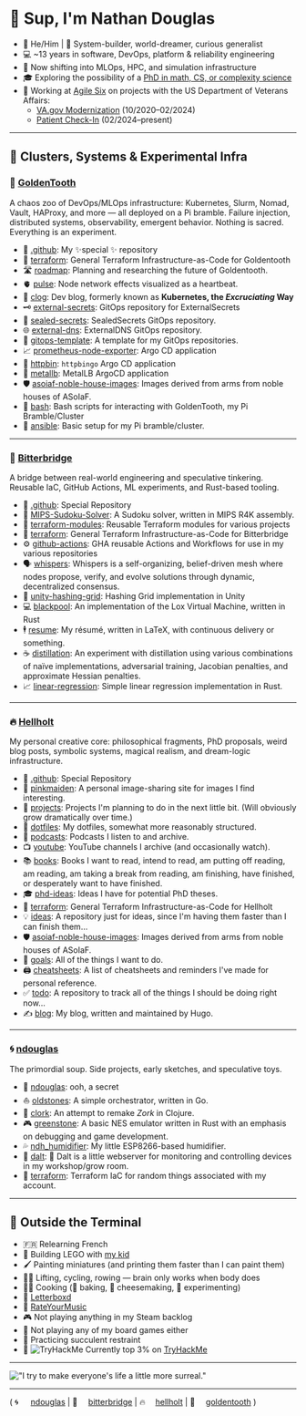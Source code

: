 # 👋 Sup, I'm Nathan Douglas

- 👨 He/Him | 🧠 System-builder, world-dreamer, curious generalist
- 💻 ~13 years in software, DevOps, platform & reliability engineering
- 🧠 Now shifting into MLOps, HPC, and simulation infrastructure
- 🎓 Exploring the possibility of a [PhD in math, CS, or complexity science](https://github.com/hellholt/phd-ideas/)
- 🏥 Working at [Agile Six](https://agile6.com/) on projects with the US Department of Veterans Affairs:
  - [VA.gov Modernization](https://www.va.gov/modernization/) (10/2020–02/2024)
  - [Patient Check-In](https://www.va.gov/maryland-health-care/stories/check-in-for-your-va-appointment-with-your-smartphone/) (02/2024–present)

---

## 🧰 Clusters, Systems & Experimental Infra

### 🦷 [**GoldenTooth**](https://github.com/goldentooth)
A chaos zoo of DevOps/MLOps infrastructure: Kubernetes, Slurm, Nomad, Vault, HAProxy, and more — all deployed on a Pi bramble.
Failure injection, distributed systems, observability, emergent behavior. Nothing is sacred. Everything is an experiment.

- 👋 [.github](https://github.com/goldentooth/.github): My ✨special ✨ repository
- 🚜 [terraform](https://github.com/goldentooth/terraform): General Terraform Infrastructure-as-Code for Goldentooth
- 🛣️ [roadmap](https://github.com/goldentooth/roadmap): Planning and researching the future of Goldentooth.
- 🫀 [pulse](https://github.com/goldentooth/pulse): Node network effects visualized as a heartbeat.
- 🧱 [clog](https://github.com/goldentooth/clog): Dev blog, formerly known as **Kubernetes, the _Excruciating_ Way**
- 🗝️ [external-secrets](https://github.com/goldentooth/external-secrets): GitOps repository for ExternalSecrets
- 🔐 [sealed-secrets](https://github.com/goldentooth/sealed-secrets): SealedSecrets GitOps repository.
- 🌐 [external-dns](https://github.com/goldentooth/external-dns): ExternalDNS GitOps repository.
- 🧬 [gitops-template](https://github.com/goldentooth/gitops-template): A template for my GitOps repositories.
- 📈 [prometheus-node-exporter](https://github.com/goldentooth/prometheus-node-exporter): Argo CD application
- 📡 [httpbin](https://github.com/goldentooth/httpbin): `httpbingo` Argo CD application
- 🧲 [metallb](https://github.com/goldentooth/metallb): MetalLB ArgoCD application
- 🛡️ [asoiaf-noble-house-images](https://github.com/goldentooth/asoiaf-noble-house-images): Images derived from arms from noble houses of ASoIaF.
- 🐚 [bash](https://github.com/goldentooth/bash): Bash scripts for interacting with GoldenTooth, my Pi Bramble/Cluster
- 🧰 [ansible](https://github.com/goldentooth/ansible): Basic setup for my Pi bramble/cluster.


---

### 🌉 [**Bitterbridge**](https://github.com/bitterbridge)
A bridge between real-world engineering and speculative tinkering. Reusable IaC, GitHub Actions, ML experiments, and Rust-based tooling.

- 👋 [.github](https://github.com/bitterbridge/.github): Special Repository
- 🔢 [MIPS-Sudoku-Solver](https://github.com/bitterbridge/MIPS-Sudoku-Solver): A Sudoku solver, written in MIPS R4K assembly.
- 🧩 [terraform-modules](https://github.com/bitterbridge/terraform-modules): Reusable Terraform modules for various projects
- 🚜 [terraform](https://github.com/bitterbridge/terraform): General Terraform Infrastructure-as-Code for Bitterbridge
- ⚙️ [github-actions](https://github.com/bitterbridge/github-actions): GHA reusable Actions and Workflows for use in my various repositories
- 🗣️ [whispers](https://github.com/bitterbridge/whispers): Whispers is a self-organizing, belief-driven mesh where nodes propose, verify, and evolve solutions through dynamic, decentralized consensus.
- 🧊 [unity-hashing-grid](https://github.com/bitterbridge/unity-hashing-grid): Hashing Grid implementation in Unity
- 💻 [blackpool](https://github.com/bitterbridge/blackpool): An implementation of the Lox Virtual Machine, written in Rust
- 🕴️ [resume](https://github.com/bitterbridge/resume): My résumé, written in LaTeX, with continuous delivery or something.
- ☕️ [distillation](https://github.com/bitterbridge/distillation): An experiment with distillation using various combinations of naïve implementations, adversarial training, Jacobian penalties, and approximate Hessian penalties.
- 📈 [linear-regression](https://github.com/bitterbridge/linear-regression): Simple linear regression implementation in Rust.


---

### ️‍🔥 [**Hellholt**](https://github.com/hellholt)
My personal creative core: philosophical fragments, PhD proposals, weird blog posts, symbolic systems, magical realism, and dream-logic infrastructure.

- 👋 [.github](https://github.com/hellholt/.github): Special Repository
- 👩 [pinkmaiden](https://github.com/hellholt/pinkmaiden): A personal image-sharing site for images I find interesting.
- 📐 [projects](https://github.com/hellholt/projects): Projects I'm planning to do in the next little bit. (Will obviously grow dramatically over time.)
- 🧿 [dotfiles](https://github.com/hellholt/dotfiles): My dotfiles, somewhat more reasonably structured.
- 🎤 [podcasts](https://github.com/hellholt/podcasts): Podcasts I listen to and archive.
- 📺 [youtube](https://github.com/hellholt/youtube): YouTube channels I archive (and occasionally watch).
- 📚 [books](https://github.com/hellholt/books): Books I want to read, intend to read, am putting off reading, am reading, am taking a break from reading, am finishing, have finished, or desperately want to have finished.
- 🎓 [phd-ideas](https://github.com/hellholt/phd-ideas): Ideas I have for potential PhD theses.
- 🚜 [terraform](https://github.com/hellholt/terraform): General Terraform Infrastructure-as-Code for Hellholt
- 💡 [ideas](https://github.com/hellholt/ideas): A repository just for ideas, since I'm having them faster than I can finish them...
- 🛡️ [asoiaf-noble-house-images](https://github.com/hellholt/asoiaf-noble-house-images): Images derived from arms from noble houses of ASoIaF.
- 🥅 [goals](https://github.com/hellholt/goals): All of the things I want to do.
- 🖨️ [cheatsheets](https://github.com/hellholt/cheatsheets): A list of cheatsheets and reminders I've made for personal reference.
- ✅ [todo](https://github.com/hellholt/todo): A repository to track all of the things I should be doing right now...
- ✍️ [blog](https://github.com/hellholt/blog): My blog, written and maintained by Hugo.


---

### 🌀 [**ndouglas**](https://github.com/ndouglas)
The primordial soup. Side projects, early sketches, and speculative toys.

- 👋 [ndouglas](https://github.com/ndouglas/ndouglas): ooh, a secret
- ⛵ [oldstones](https://github.com/ndouglas/oldstones): A simple orchestrator, written in Go.
- 🧭 [clork](https://github.com/ndouglas/clork): An attempt to remake _Zork_ in Clojure.
- 🎮 [greenstone](https://github.com/ndouglas/greenstone): A basic NES emulator written in Rust with an emphasis on debugging and game development.
- 💦 [ndh_humidifier](https://github.com/ndouglas/ndh_humidifier): My little ESP8266-based humidifier.
- 🍋 [dalt](https://github.com/ndouglas/dalt): 🍋 Dalt is a little webserver for monitoring and controlling devices in my workshop/grow room.
- 🚜 [terraform](https://github.com/ndouglas/terraform): Terraform IaC for random things associated with my account.


---

## 🎈 Outside the Terminal

- 🇫🇷 Relearning French
- 🧱 Building LEGO with [my kid](https://github.com/JomoDuggins)
- 🖌️ Painting miniatures (and printing them faster than I can paint them)
- 🧘‍♂️ Lifting, cycling, rowing — brain only works when body does
- 👨‍🍳 Cooking (🥖 baking, 🧀 cheesemaking, 🍝 experimenting)
- 🎥 [Letterboxd](https://letterboxd.com/supertempt768/)
- 🎼 [RateYourMusic](https://rateyourmusic.com/~NathanDouglas)
- 🎮 Not playing anything in my Steam backlog
- 🎲 Not playing any of my board games either
- 🌵 Practicing succulent restraint
- 🧠 <img src="https://tryhackme-badges.s3.amazonaws.com/lyssicc62.png" alt="TryHackMe"> Currently top 3% on [TryHackMe](https://tryhackme.com)

---

!["I try to make everyone's life a little more surreal."](https://github.com/user-attachments/assets/6784e08b-88b1-4760-a856-ed1d6e17c0df)

---

( <span style="display:inline-block; min-width: 2em;">🌀</span>[ndouglas](https://github.com/ndouglas/) | <span style="display:inline-block; min-width: 2em;">🌉</span>[bitterbridge](https://github.com/bitterbridge/) | <span style="display:inline-block; min-width: 2em;">️‍🔥</span>[hellholt](https://github.com/hellholt/) | <span style="display:inline-block; min-width: 2em;">🦷</span>[goldentooth](https://github.com/goldentooth/) )